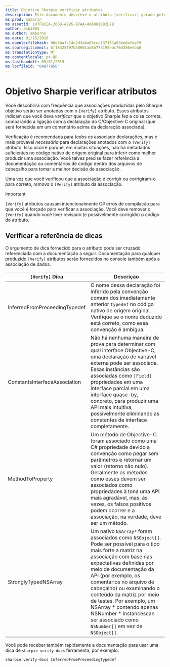 ```yaml
---
title: Objetivo Sharpie verificar atributos
description: Este documento descreve o atributo [verificar] gerado pelo Sharpie objetivo. O atributo [verificar] destaca aos desenvolvedores onde eles devem verificar saída do objetivo Sharpie manualmente.
ms.prod: xamarin
ms.assetid: 107FBCEA-266B-4295-B7AA-40A881B82B7B
author: asb3993
ms.author: amburns
ms.date: 01/15/2016
ms.openlocfilehash: 96e5bafc14c2d3aba03ccc137151a83ee8afeef9
ms.sourcegitcommit: bf18425f97b48661ab6b775195eac76b356eeba0
ms.translationtype: MT
ms.contentlocale: pt-BR
ms.lasthandoff: 05/01/2019
ms.locfileid: "64977858"
---
```

# <a name="objective-sharpie-verify-attributes"></a>Objetivo Sharpie verificar atributos

Você descobrirá com frequência que associações produzidas pelo Sharpie objetivo serão ser anotadas com o `[Verify]` atributo. Esses atributos indicam que você deva _verificar_ que o objetivo Sharpie fez a coisa correta, comparando a ligação com a declaração do C/Objective-C original (que será fornecida em um comentário acima da declaração associada).

Verificação é recomendada para _todos os_ associado declarações, mas é mais provável _necessária_ para declarações anotados com o `[Verify]` atributo. Isso ocorre porque, em muitas situações, não há metadados suficientes no código nativo de origem original para inferir como melhor produzir uma associação. Você talvez precise fazer referência a documentação ou comentários de código dentro dos arquivos de cabeçalho para tomar a melhor decisão de associação.

Uma vez que você verificou que a associação é corrigir ou corrigiram-o para correto, _remova_ o `[Verify]` atributo da associação.

> [!IMPORTANT]
> `[Verify]` atributos causam intencionalmente C# erros de compilação para que você é forçado para verificar a associação. Você deve remover o `[Verify]` quando você tiver revisado (e possivelmente corrigido) o código do atributo.

## <a name="verify-hints-reference"></a>Verificar a referência de dicas

O argumento de dica fornecido para o atributo pode ser cruzado referenciada com a documentação a seguir. Documentação para qualquer produzido `[Verify]` atributos serão fornecidos no console também após a associação de dados.

|`[Verify]` Dica|Descrição|
|---|---|
|InferredFromPreceedingTypedef|O nome dessa declaração foi inferido pela convenção comum dos imediatamente anterior `typedef` no código nativo de origem original. Verifique se o nome deduzido está correto, como essa convenção é ambígua.|
|ConstantsInterfaceAssociation|Não há nenhuma maneira de prova para determinar com qual interface Objective-C, uma declaração de variável externa pode ser associada. Essas instâncias são associadas como `[Field]` propriedades em uma interface parcial em uma interface quase-by, concreto, para produzir uma API mais intuitiva, possivelmente eliminando as constantes de interface completamente.|
|MethodToProperty|Um método de Objective-C foram associado como uma C# propriedade devido a convenção como pegar sem parâmetros e retornar um valor (retorno não nulo). Geralmente os métodos como esses devem ser associados como propriedades à tona uma API mais agradável, mas, às vezes, os falsos positivos podem ocorrer e a associação, na verdade, deve ser um método.|
|StronglyTypedNSArray|Um nativo `NSArray*` foram associados como `NSObject[]`. Pode ser possível para o tipo mais forte a matriz na associação com base nas expectativas definidas por meio de documentação da API (por exemplo, os comentários no arquivo de cabeçalho) ou examinando o conteúdo da matriz por meio de testes. Por exemplo, um NSArray * contendo apenas NSNumber * instancescan ser associado como `NSNumber[]` em vez de `NSObject[]`.|

Você pode receber também rapidamente a documentação para usar uma dica de `sharpie verify-docs` ferramenta, por exemplo:

```csharp
sharpie verify-docs InferredFromPreceedingTypedef
```

